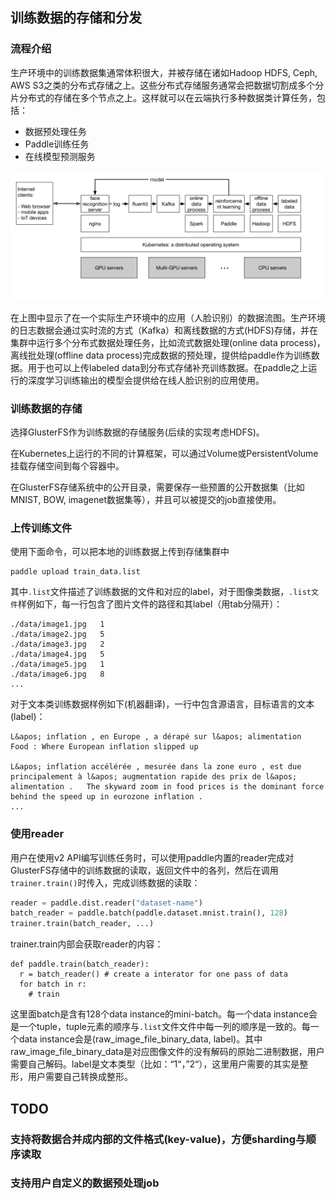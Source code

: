 ## 训练数据的存储和分发

### 流程介绍
生产环境中的训练数据集通常体积很大，并被存储在诸如Hadoop HDFS, Ceph, AWS S3之类的分布式存储之上。这些分布式存储服务通常会把数据切割成多个分片分布式的存储在多个节点之上。这样就可以在云端执行多种数据类计算任务，包括：

* 数据预处理任务
* Paddle训练任务
* 在线模型预测服务

<img src="src/paddle-cloud-in-data-center.png" width="500"/>

在上图中显示了在一个实际生产环境中的应用（人脸识别）的数据流图。生产环境的日志数据会通过实时流的方式（Kafka）和离线数据的方式(HDFS)存储，并在集群中运行多个分布式数据处理任务，比如流式数据处理(online data process)，离线批处理(offline data process)完成数据的预处理，提供给paddle作为训练数据。用于也可以上传labeled data到分布式存储补充训练数据。在paddle之上运行的深度学习训练输出的模型会提供给在线人脸识别的应用使用。

### 训练数据的存储

选择GlusterFS作为训练数据的存储服务(后续的实现考虑HDFS)。

在Kubernetes上运行的不同的计算框架，可以通过Volume或PersistentVolume挂载存储空间到每个容器中。

在GlusterFS存储系统中的公开目录，需要保存一些预置的公开数据集（比如MNIST, BOW, imagenet数据集等），并且可以被提交的job直接使用。

### 上传训练文件

使用下面命令，可以把本地的训练数据上传到存储集群中

```
paddle upload train_data.list
```

其中`.list`文件描述了训练数据的文件和对应的label，对于图像类数据，`.list文件`样例如下，每一行包含了图片文件的路径和其label（用tab分隔开）：

```
./data/image1.jpg   1
./data/image2.jpg   5
./data/image3.jpg   2
./data/image4.jpg   5
./data/image5.jpg   1
./data/image6.jpg   8
...
```

对于文本类训练数据样例如下(机器翻译)，一行中包含源语言，目标语言的文本(label)：

```
L&apos; inflation , en Europe , a dérapé sur l&apos; alimentation	Food : Where European inflation slipped up

L&apos; inflation accélérée , mesurée dans la zone euro , est due principalement à l&apos; augmentation rapide des prix de l&apos; alimentation .	The skyward zoom in food prices is the dominant force behind the speed up in eurozone inflation .
...
```

### 使用reader

用户在使用v2 API编写训练任务时，可以使用paddle内置的reader完成对GlusterFS存储中的训练数据的读取，返回文件中的各列，然后在调用`trainer.train()`时传入，完成训练数据的读取：

```python
reader = paddle.dist.reader("dataset-name")
batch_reader = paddle.batch(paddle.dataset.mnist.train(), 128)
trainer.train(batch_reader, ...)
```

trainer.train内部会获取reader的内容：

```
def paddle.train(batch_reader):
  r = batch_reader() # create a interator for one pass of data
  for batch in r:
    # train
```

这里面batch是含有128个data instance的mini-batch。每一个data instance会是一个tuple，tuple元素的顺序与`.list`文件文件中每一列的顺序是一致的。每一个data instance会是(raw_image_file_binary_data, label)。其中raw_image_file_binary_data是对应图像文件的没有解码的原始二进制数据，用户需要自己解码。label是文本类型（比如：“1“，”2“），这里用户需要的其实是整形，用户需要自己转换成整形。

## TODO

### 支持将数据合并成内部的文件格式(key-value)，方便sharding与顺序读取
### 支持用户自定义的数据预处理job
